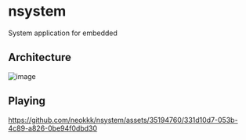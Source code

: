 # nsystem
System application for embedded

## Architecture

![image](https://github.com/neokkk/nsystem/assets/35194760/a916f2f0-9469-425e-b2e3-3905b5502ea1)

## Playing

https://github.com/neokkk/nsystem/assets/35194760/331d10d7-053b-4c89-a826-0be94f0dbd30

